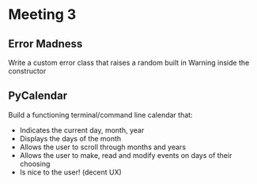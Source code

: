 # Meeting 3

## Error Madness

Write a custom error class that raises a random built in Warning inside the constructor

## PyCalendar

Build a functioning terminal/command line calendar that:
- Indicates the current day, month, year
- Displays the days of the month
- Allows the user to scroll through months and years
- Allows the user to make, read and modify events on days of their choosing
- Is nice to the user! (decent UX)